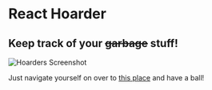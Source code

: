 # React Hoarder

## Keep track of your ~~garbage~~ stuff!

![Hoarders Screenshot](https://i.ibb.co/1smDz9m/Screen-Shot-2020-06-15-at-15-10-17.png)

Just navigate yourself on over to [this place](https://react-hoarder-bb795.web.app) and have a ball!
